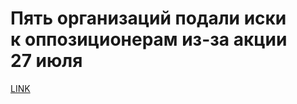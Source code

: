 # Пять организаций подали иски к оппозиционерам из-за акции 27 июля



[LINK](https://varlamov.ru/3566011.html)